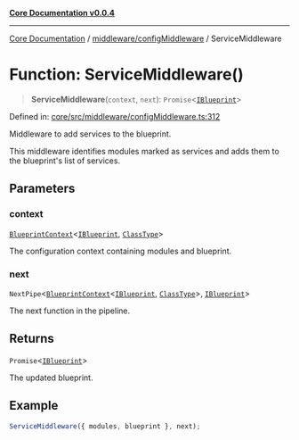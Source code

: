 [**Core Documentation v0.0.4**](../../../README.md)

***

[Core Documentation](../../../modules.md) / [middleware/configMiddleware](../README.md) / ServiceMiddleware

# Function: ServiceMiddleware()

> **ServiceMiddleware**(`context`, `next`): `Promise`\<[`IBlueprint`](../../../declarations/type-aliases/IBlueprint.md)\>

Defined in: [core/src/middleware/configMiddleware.ts:312](https://github.com/stonemjs/core/blob/93efe04ef1a71ad6f49c3b315da54d45ace50f23/src/middleware/configMiddleware.ts#L312)

Middleware to add services to the blueprint.

This middleware identifies modules marked as services and adds them to the blueprint's list
of services.

## Parameters

### context

[`BlueprintContext`](../../../declarations/interfaces/BlueprintContext.md)\<[`IBlueprint`](../../../declarations/type-aliases/IBlueprint.md), [`ClassType`](../../../declarations/type-aliases/ClassType.md)\>

The configuration context containing modules and blueprint.

### next

`NextPipe`\<[`BlueprintContext`](../../../declarations/interfaces/BlueprintContext.md)\<[`IBlueprint`](../../../declarations/type-aliases/IBlueprint.md), [`ClassType`](../../../declarations/type-aliases/ClassType.md)\>, [`IBlueprint`](../../../declarations/type-aliases/IBlueprint.md)\>

The next function in the pipeline.

## Returns

`Promise`\<[`IBlueprint`](../../../declarations/type-aliases/IBlueprint.md)\>

The updated blueprint.

## Example

```typescript
ServiceMiddleware({ modules, blueprint }, next);
```
